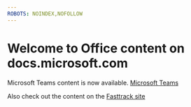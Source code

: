 ```yaml
---
ROBOTS: NOINDEX,NOFOLLOW
---
```


# Welcome to Office content on docs.microsoft.com

Microsoft Teams content is now available.
[Microsoft Teams](https://docs.microsoft.com/MicrosoftTeams)

Also check out the content on the [Fasttrack site](http://skypeandteams.fasttrack.microsoft.com/)
